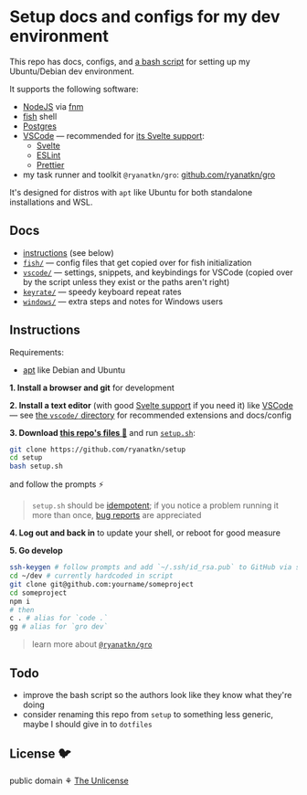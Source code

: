 # Setup docs and configs for my dev environment

This repo has docs, configs, and [a bash script](/setup.sh)
for setting up my Ubuntu/Debian dev environment.

It supports the following software:

- [NodeJS](https://nodejs.org/) via [fnm](https://github.com/Schniz/fnm)
- [fish](https://fishshell.com/) shell
- [Postgres](https://www.postgresql.org/)
- [VSCode](https://code.visualstudio.com/) — recommended for
  [its Svelte support](https://github.com/sveltejs/language-tools):
  - [Svelte](https://svelte.dev/)
  - [ESLint](https://eslint.org/)
  - [Prettier](https://prettier.io/)
- my task runner and toolkit `@ryanatkn/gro`: [github.com/ryanatkn/gro](https://github.com/ryanatkn/gro)

It's designed for distros with `apt` like Ubuntu for both standalone installations and WSL.

## Docs

- [instructions](#instructions) (see below)
- [`fish/`](fish) — config files that get copied over for fish initialization
- [`vscode/`](vscode) — settings, snippets, and keybindings for VSCode
  (copied over by the script unless they exist or the paths aren't right)
- [`keyrate/`](keyrate) — speedy keyboard repeat rates
- [`windows/`](windows) — extra steps and notes for Windows users

## Instructions

Requirements:

- [apt](<https://wikipedia.org/wiki/APT_(software)>) like Debian and Ubuntu

**1. Install a browser and git** for development

**2. Install a text editor** (with good [Svelte support](https://github.com/sveltejs/language-tools) if you need it)
like [VSCode](https://code.visualstudio.com/) —
see [the `vscode/` directory](vscode) for recommended extensions and docs/config

**3. Download [this repo's files 📁](https://github.com/ryanatkn/setup/archive/refs/heads/main.zip)**
and run [`setup.sh`](/setup.sh):

```bash
git clone https://github.com/ryanatkn/setup
cd setup
bash setup.sh
```

and follow the prompts ⚡

> `setup.sh` should be [idempotent](https://wikipedia.org/wiki/Idempotence#Computer_science_meaning);
> if you notice a problem running it more than once,
> [bug reports](https://github.com/ryanatkn/setup/issues) are appreciated

**4. Log out and back in** to update your shell, or reboot for good measure

**5. Go develop**

```bash
ssh-keygen # follow prompts and add `~/.ssh/id_rsa.pub` to GitHub via settings -> SSH and GPG keys
cd ~/dev # currently hardcoded in script
git clone git@github.com:yourname/someproject
cd someproject
npm i
# then
c . # alias for `code .`
gg # alias for `gro dev`
```

> learn more about [`@ryanatkn/gro`](https://github.com/ryanatkn/gro)

## Todo

- improve the bash script so the authors look like they know what they're doing
- consider renaming this repo from `setup` to something less generic,
  maybe I should give in to `dotfiles`

## License 🐦

public domain ⚘ [The Unlicense](license)
